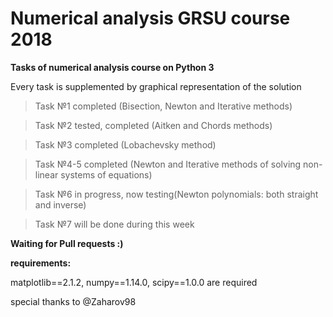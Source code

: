 # Numerical analysis GRSU course 2018

**Tasks of numerical analysis course on Python 3**

Every task is supplemented by graphical representation of the solution

> Task №1 completed (Bisection, Newton and Iterative methods)

> Task №2 tested, completed (Aitken and Chords methods)

> Task №3 completed (Lobachevsky method)

> Task №4-5 completed (Newton and Iterative methods of solving non-linear systems of equations)

> Task №6  in progress, now testing(Newton polynomials: both straight and inverse)

> Task №7 will be done during this week

**Waiting for Pull requests :)**

**requirements:**

matplotlib==2.1.2,
numpy==1.14.0,
scipy==1.0.0
are required


special thanks to @Zaharov98

